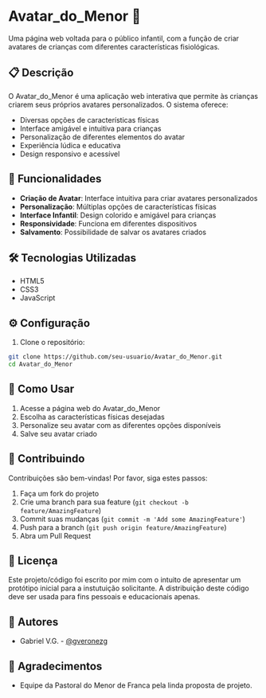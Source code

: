 # Avatar_do_Menor 🧒

Uma página web voltada para o público infantil, com a função de criar avatares de crianças com diferentes características fisiológicas.

## 📋 Descrição

O Avatar_do_Menor é uma aplicação web interativa que permite às crianças criarem seus próprios avatares personalizados. O sistema oferece:

- Diversas opções de características físicas
- Interface amigável e intuitiva para crianças
- Personalização de diferentes elementos do avatar
- Experiência lúdica e educativa
- Design responsivo e acessível

## 🚀 Funcionalidades

- **Criação de Avatar**: Interface intuitiva para criar avatares personalizados
- **Personalização**: Múltiplas opções de características físicas
- **Interface Infantil**: Design colorido e amigável para crianças
- **Responsividade**: Funciona em diferentes dispositivos
- **Salvamento**: Possibilidade de salvar os avatares criados

## 🛠️ Tecnologias Utilizadas

- HTML5
- CSS3
- JavaScript

## ⚙️ Configuração

1. Clone o repositório:
```bash
git clone https://github.com/seu-usuario/Avatar_do_Menor.git
cd Avatar_do_Menor
```

## 📱 Como Usar

1. Acesse a página web do Avatar_do_Menor
2. Escolha as características físicas desejadas
3. Personalize seu avatar com as diferentes opções disponíveis
4. Salve seu avatar criado

## 🤝 Contribuindo

Contribuições são bem-vindas! Por favor, siga estes passos:

1. Faça um fork do projeto
2. Crie uma branch para sua feature (`git checkout -b feature/AmazingFeature`)
3. Commit suas mudanças (`git commit -m 'Add some AmazingFeature'`)
4. Push para a branch (`git push origin feature/AmazingFeature`)
5. Abra um Pull Request

## 📄 Licença

Este projeto/código foi escrito por mim com o intuito de apresentar um protótipo inicial para a instutuição solicitante.
A distribuição deste código deve ser usada para fins pessoais e educacionais apenas.

## 👥 Autores

- Gabriel V.G. - [@gveronezg](https://github.com/gveronezg)

## 🙏 Agradecimentos

- Equipe da Pastoral do Menor de Franca pela linda proposta de projeto.